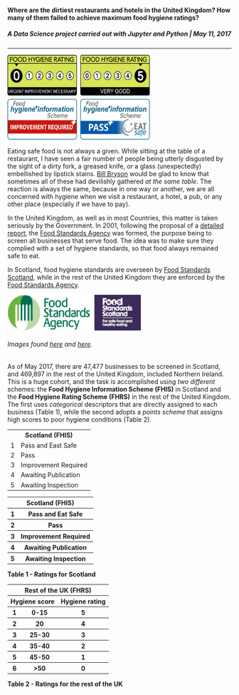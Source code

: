 #### **Where are the dirtiest restaurants and hotels in the United Kingdom? How many of them failed to achieve maximum food hygiene ratings?**
##### A Data Science project carried out with Jupyter and Python | May 11, 2017
---

<img src="/images/Ratings.png" width="320" height="190"> 

Eating safe food is not always a given. While sitting at the table of a restaurant, I have seen a fair number of people being utterly disgusted by the sight of a dirty fork, a greased knife, or a glass (unexpectedly) embellished by lipstick stains. [Bill Bryson](https://en.wikipedia.org/wiki/Bill_Bryson) would be glad to know that sometimes all of these had devilishly gathered *at the same table*. The reaction is always the same, because in one way or another, we are all concerned with hygiene when we visit a restaurant, a hotel, a pub, or any other place (especially if we have to pay).

In the United Kingdom, as well as in most Countries, this matter is taken seriously by the Government. In 2001, following the proposal of a [detailed report](https://www.gov.uk/government/uploads/system/uploads/attachment_data/file/265718/fsa.pdf), the [Food Standards Agency](https://en.wikipedia.org/wiki/Food_Standards_Agency) was formed, the purpose being to screen all businesses that serve food. The idea was to make sure they complied with a set of hygiene standards, so that food always remained safe to eat.

In Scotland, food hygiene standards are overseen by [Food Standards Scotland](https://en.wikipedia.org/wiki/Food_Standards_Scotland), while in the rest of the United Kingdom they are enforced by the [Food Standards Agency](https://en.wikipedia.org/wiki/Food_Standards_Agency). 

<img src="/images/Hygiene_Agencies.png" width="300" height="80">

###### Images found [here](https://en.wikipedia.org/wiki/Food_Standards_Agency) and [here](https://en.wikipedia.org/wiki/Food_Standards_Scotland).



As of May 2017, there are 47,477 businesses to be screened in Scotland, and 469,897 in the rest of the United Kingdom, included Northern Ireland. This is a huge cohort, and the task is accomplished using *two different* schemes: the **Food Hygiene Information Scheme (FHIS)** in Scotland and the **Food Hygiene Rating Scheme (FHRS)** in the rest of the United Kingdom. The first uses *categorical* descriptors that are directly assigned to each business (Table 1), while the second adopts a *points scheme* that assigns high scores to poor hygiene conditions (Table 2).



<table class="tg">
  <tr>
    <th class="tg-yw4l" colspan="2">Scotland (FHIS)</th>
  </tr>
  <tr>
    <td class="tg-yw4l">1</td>
    <td class="tg-yw4l">Pass and East Safe</td>
  </tr>
  <tr>
    <td class="tg-yw4l">2</td>
    <td class="tg-yw4l">Pass</td>
  </tr>
  <tr>
    <td class="tg-yw4l">3</td>
    <td class="tg-yw4l">Improvement Required</td>
  </tr>
  <tr>
    <td class="tg-yw4l">4</td>
    <td class="tg-yw4l">Awaiting Publication</td>
  </tr>
  <tr>
    <td class="tg-yw4l">5</td>
    <td class="tg-yw4l">Awaiting Inspection</td>
  </tr>
</table>

<table>
<thead><tr><th scope="col"<td colspan=2> Scotland (FHIS)</th></tr></thead>
<tbody>
<tr><th scope="row">1</th><th>Pass and Eat Safe</th>  
<tr><th scope="row">2</th><th>Pass</th> 
<tr><th scope="row">3</th><th>Improvement Required</th>
<tr><th scope="row">4</th><th>Awaiting Publication</th>
<tr><th scope="row">5</th><th>Awaiting Inspection</th> 
</tbody>
</table>



**Table 1 - Ratings for Scotland**

<table>
<thead>
<tr><th scope="col" <td colspan=3>Rest of the UK (FHRS)</th></tr>
<tr><th scope="col" <td colspan=2>Hygiene score</th><th scope="col" <td colspan=1>Hygiene rating</th></tr>
</thead>
<tbody>
<tr><th scope="row">1</th><th>0-15</th><th>5</th></tr>  
<tr><th scope="row">2</th><th>20</th><th>4</th></tr> 
<tr><th scope="row">3</th><th>25-30</th><th>3</th></tr>
<tr><th scope="row">4</th><th>35-40</th><th>2</th></tr>
<tr><th scope="row">5</th><th>45-50</th><th>1</th></tr> 
<tr><th scope="row">6</th><th>>50</th><th>0</th></tr>
</tbody>
</table>

**Table 2 - Ratings for the rest of the UK**




